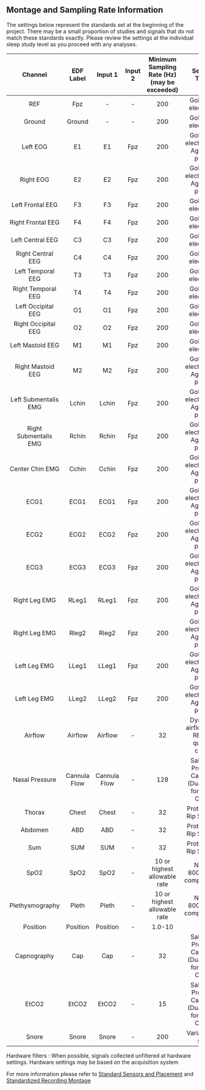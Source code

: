 ## Montage and Sampling Rate Information

The settings below represent the standards set at the beginning of the project. There may be a small proportion of studies and signals that do not match these standards exactly. Please review the settings at the individual sleep study level as you proceed with any analyses.

| Channel               | EDF Label | Input 1      | Input 2  | Minimum Sampling Rate (Hz) (may be exceeded) | Sensor Type                                       |
|:---------------------:|:-------------:|:------------:|:--------:|:--------------------------------------------:|:-------------------------------------------------:|
| REF                   | Fpz           | -          | -         | 200                                          | Gold cup electrode                                |
| Ground                | Ground        | -        | -         | 200                                          | Gold cup electrode                                |
| Left EOG              | E1            | E1           | Fpz      | 200                                          | Gold cup electrode or Ag/AgCl patch               |
| Right EOG             | E2            | E2           | Fpz      | 200                                          | Gold cup electrode or Ag/AgCl patch               |
| Left Frontal EEG      | F3            | F3           | Fpz      | 200                                          | Gold cup electrode                                |
| Right Frontal EEG     | F4            | F4           | Fpz      | 200                                          | Gold cup electrode                                |
| Left Central EEG      | C3            | C3           | Fpz      | 200                                          | Gold cup electrode                                |
| Right Central EEG     | C4            | C4           | Fpz      | 200                                          | Gold cup electrode                                |
| Left Temporal EEG     | T3            | T3           | Fpz      | 200                                          | Gold cup electrode                                |
| Right Temporal EEG    | T4            | T4           | Fpz      | 200                                          | Gold cup electrode                                |
| Left Occipital EEG    | O1            | O1           | Fpz      | 200                                          | Gold cup electrode                                |
| Right Occipital EEG   | O2            | O2           | Fpz      | 200                                          | Gold cup electrode                                |
| Left Mastoid EEG      | M1            | M1           | Fpz      | 200                                          | Gold cup electrode                                |
| Right Mastoid EEG     | M2            | M2           | Fpz      | 200                                          | Gold cup electrode or Ag/AgCl patch               |
| Left Submentalis EMG  | Lchin         | Lchin        | Fpz      | 200                                          | Gold cup electrode or Ag/AgCl patch               |
| Right Submentalis EMG | Rchin         | Rchin        | Fpz      | 200                                          | Gold cup electrode or Ag/AgCl patch               |
| Center Chin EMG       | Cchin         | Cchin        | Fpz      | 200                                          | Gold cup electrode or Ag/AgCl patch               |
| ECG1                  | ECG1          | ECG1         | Fpz      | 200                                          | Gold cup electrode or Ag/AgCl patch               |
| ECG2                  | ECG2          | ECG2         | Fpz      | 200                                          | Gold cup electrode or Ag/AgCl patch               |
| ECG3                  | ECG3          | ECG3         | Fpz      | 200                                          | Gold cup electrode or Ag/AgCl patch               |
| Right Leg EMG         | RLeg1         | RLeg1        | Fpz      | 200                                          | Gold cup electrode or Ag/AgCl patch               |
| Right Leg EMG         | Rleg2         | Rleg2        | Fpz      | 200                                          | Gold cup electrode or Ag/AgCl patch               |
| Left Leg EMG          | LLeg1         | LLeg1        | Fpz      | 200                                          | Gold cup electrode or Ag/AgCl patch               |
| Left Leg EMG          | LLeg2         | LLeg2        | Fpz      | 200                                          | Gold cup electrode or Ag/AgCl patch               |
| Airflow            | Airflow       | Airflow      | -         | 32                                           | Dymedix airflow with RERA-quality cable           |
| Nasal Pressure        | Cannula Flow  | Cannula Flow | -         | 128                                          | Salter or Protech Cannula (Dual-end for NP & CO2) |
| Thorax                | Chest         | Chest        | -         | 32                                           | Protech Z-Rip System                              |
| Abdomen               | ABD           | ABD          | -         | 32                                           | Protech Z-Rip System                              |
| Sum                   | SUM           | SUM          | -         | 32                                           | Protech Z-Rip System                              |
| SpO2                  | SpO2          | SpO2         | -         | 10 or highest allowable rate                 | Nonin 8000J (or comparable)                       |
| Plethysmography       | Pleth         | Pleth        | -         | 10 or highest allowable rate                 | Nonin 8000J (or comparable)                       |
| Position              | Position      | Position     | -         | 1.0-10                                       |                                                   |
| Capnography           | Cap           | Cap          | -         | 32                                           | Salter or Protech Cannual (Dual-end for NP & CO2) |
| EtCO2                 | EtCO2         | EtCO2        | -         | 15                                           | Salter or Protech Cannual (Dual-end for NP & CO2) |
| Snore                 | Snore         | Snore        | -         | 200                                          | Variable by site                                  |                           |

Hardware filters : When possible, signals collected unfiltered at hardware settings. Hardware settings may be based on the acquisition system

For more information please refer to [Standard Sensors and Placement](:pages_path:/manuals/polysomnography-reading-center/6-05-05-standard-sensors-and-placement.md) and [Standardized Recording Montage](:pages_path:/manuals/polysomnography-reading-center/6-05-06-chat-standardized-recording-montage.md)
